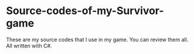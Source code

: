 # Source-codes-of-my-Survivor-game

These are my source codes that I use in my game. You can review them all. All written with C#.

